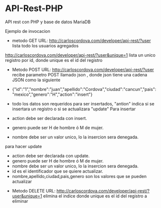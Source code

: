 # API-Rest-PHP
API rest con PHP y base de datos MariaDB

Ejemplo de invocacion

* metodo GET
URL: http://carloscordova.com/developer/api-rest/?user
lista todo los usuarios agregados

http://carloscordova.com/developer/api-rest/?user&unique=1
lista un unico registro por id, donde unique es el id del registro

* Metodo POST 
URL: http://carloscordova.com/developer/api-rest/?user
recibe parametro POST llamado json , donde json tiene una cadena JSON como la siguiente

-  {"id":"1","nombre":"juan","apellido":"Cordova","ciudad":"cancun","pais":"mexico","genero":"H","action":"insert"}

-  todo los datos son requeridos para ser insertados, "antion" indica si se insertara un registro o si se actualizara "update"
Para insertar
-  action debe ser declarada con insert.
-  genero puede ser H de hombre ó M de mujer.
-  nombre debe ser un valor unico, lo la insercion sera denegada.

para hacer update
-  action debe ser declarada con update.
-  genero puede ser H de hombre ó M de mujer.
-  nombre debe ser un valor unico, lo la insercion sera denegada.
-  id es el identificador que se quiere actualizar.
- nombre,apellido,ciudad,pais,genero son los valores que se pueden actualizar

* Metodo DELETE
URL: http://carloscordova.com/developer/api-rest/?user&unique=1
elimina el indice donde unique es el id del registro a eliminar


